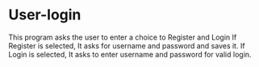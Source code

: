 # User-login
This program asks the user to enter a choice to Register and Login 
If Register is selected, It asks for username and password and saves it.
If Login is selected, It asks to enter username and password for valid login.
